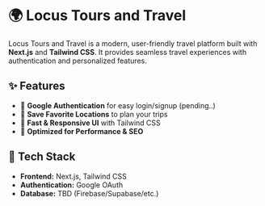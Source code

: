 # 🌍 Locus Tours and Travel  

Locus Tours and Travel is a modern, user-friendly travel platform built with **Next.js** and **Tailwind CSS**. It provides seamless travel experiences with authentication and personalized features.  

## ✨ Features  
- 🔹 **Google Authentication** for easy login/signup (pending..)
- 🔹 **Save Favorite Locations** to plan your trips  
- 🔹 **Fast & Responsive UI** with Tailwind CSS  
- 🔹 **Optimized for Performance & SEO**  

## 🚀 Tech Stack  
- **Frontend:** Next.js, Tailwind CSS  
- **Authentication:** Google OAuth  
- **Database:** TBD (Firebase/Supabase/etc.)  